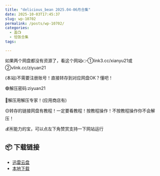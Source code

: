 ```yaml
---
title: "delicious_bean 2025.04-06月合集"
date: 2025-10-03T17:45:37
slug: wp-10702
permalink: /posts/wp-10702/
categories:
  - 盖📺
  - 恰饭合集
tags:

---
```


如果两个网盘都没有资源了，看这个网站👉①link3.cc/xianyu21或②vlink.cc/ziyuan21

(本站)不需要注册账号！直接转存到对应网盘OK？懂吧！

🟢解压密码:ziyuan21

🔵解压用解压专家！(应用商店有)

🟡转存的链接网盘有教程！一定要看教程！按教程操作！不按教程操作你不会解压！

💰🈶能力的宝，可以点左下角赞赏支持一下网站运行

## 📦 下载链接
- [迅雷云盘](https://blziyuan21.com/pay-download/10702?key=dc6ddd954a&down_id=0)
- [本地下载](https://blziyuan21.com/pay-download/10702?key=dc6ddd954a&down_id=1)

